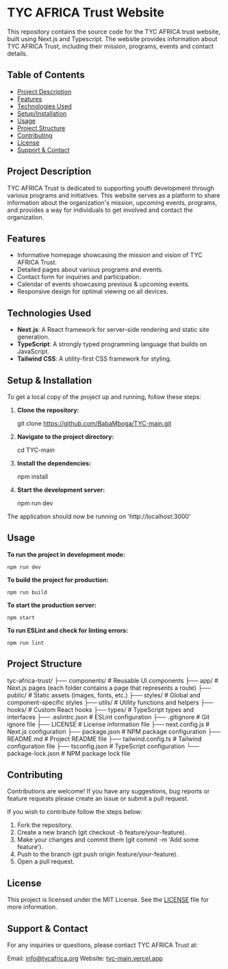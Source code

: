 # TYC AFRICA Trust Website 

This repository contains the source code for the TYC AFRICA trust website, built using Next.js and Typescript. The website provides information about TYC AFRICA Trust, including their mission, programs, events and contact details.

## Table of Contents

- [Project Description](#project-description)
- [Features](#features)
- [Technologies Used](#technologies-used)
- [Setup/Installation](#setup--installation)
- [Usage](#usage)
- [Project Structure](#project-structure)
- [Contributing](#contributing)
- [License](#license)
- [Support & Contact](#support--contact)

## Project Description

TYC AFRICA Trust is dedicated to supporting youth development through various programs and initiatives. This website serves as a platform to share information about the organization's mission, upcoming events, programs, and provides a way for individuals to get involved and contact the organization.

## Features

- Informative homepage showcasing the mission and vision of TYC AFRICA Trust.
- Detailed pages about various programs and events.
- Contact form for inquiries and participation.
- Calendar of events showcasing previous & upcoming events.
- Responsive design for optimal viewing on all devices.

## Technologies Used 

- **Next.js**: A React framework for server-side rendering and static site generation.
- **TypeScript**: A strongly typed programming language that builds on JavaScript.
- **Tailwind CSS**: A utility-first CSS framework for styling.

## Setup & Installation 

To get a local copy of the project up and running, follow these steps:

1. **Clone the repository:**
   
   git clone https://github.com/BabaMboga/TYC-main.git

2. **Navigate to the project directory:**

    cd TYC-main

3. **Install the dependencies:**

    npm install

4. **Start the development server:**

    npm run dev

The application should now be running on 'http://localhost:3000'

## Usage

**To run the project in development mode:**

    npm run dev

**To build the project for production:**

    npm run build

**To start the production server:**

    npm start

**To run ESLint and check for linting errors:**

    npm run lint 


## Project Structure

tyc-africa-trust/
├── components/               # Reusable UI components
├── app/                      # Next.js pages (each folder contains a page that represents a route)
├── public/                   # Static assets (images, fonts, etc.)
├── styles/                   # Global and component-specific styles
├── utils/                    # Utility functions and helpers
├── hooks/                    # Custom React hooks
├── types/                    # TypeScript types and interfaces
├── .eslintrc.json            # ESLint configuration
├── .gitignore                # Git ignore file
├── LICENSE                   # License information file
├── next.config.js            # Next.js configuration
├── package.json              # NPM package configuration
├── README.md                 # Project README file
├── tailwind.config.ts        # Tailwind configuration file
├── tsconfig.json             # TypeScript configuration
└── package-lock.json         # NPM package lock file


## Contributing

Contributions are welcome! If you have any suggestions, bug reports or feature requests please create an issue or submit a pull request.

If you wish to contribute follow the steps below:

1. Fork the repository.
2. Create a new branch (git checkout -b feature/your-feature).
3. Make your changes and commit them (git commit -m 'Add some feature').
4. Push to the branch (git push origin feature/your-feature).
5. Open a pull request.


## License

This project is licensed under the MIT License. See the [LICENSE](/LICENSE) file for more information.

## Support & Contact

For any inquiries or questions, please contact TYC AFRICA Trust at:

Email: info@tycafrica.org 
Website: [tyc-main.vercel.app](https://tyc-main.vercel.app/)